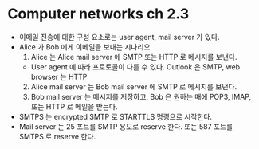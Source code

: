 # Computer networks ch 2.3
- 이메일 전송에 대한 구성 요소로는 user agent, mail server 가 있다.
- Alice 가 Bob 에게 이메일을 보내는 시나리오
  1. Alice 는 Alice mail server 에 SMTP 또는 HTTP 로 메시지를 보낸다.
    - User agent 에 따라 프로토콜이 다를 수 있다. Outlook 은 SMTP, web browser 는 HTTP
  2. Alice mail server 는 Bob mail server 에 SMTP 로 메시지를 보낸다.
  3. Bob mail server 는 메시지를 저장하고, Bob 은 원하는 때에 POP3, IMAP, 또는 HTTP 로 메일을 받는다.
- SMTPS 는 encrypted SMTP 로 STARTTLS 명령으로 시작한다.
- Mail server 는 25 포트를 SMTP 용도로 reserve 한다. 또는 587 포트를 SMTPS 로 reserve 한다.
